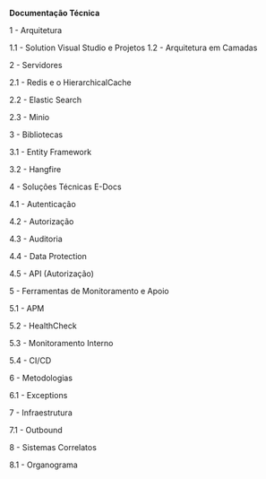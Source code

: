 **Documentação Técnica**

1 - Arquitetura

1.1 - Solution Visual Studio e Projetos
1.2 - Arquitetura em Camadas

2 - Servidores

2.1 - Redis e o HierarchicalCache

2.2 - Elastic Search

2.3 - Minio

3 - Bibliotecas

3.1 - Entity Framework

3.2 - Hangfire

4 - Soluções Técnicas E-Docs

4.1 - Autenticação

4.2 - Autorização

4.3 - Auditoria

4.4 - Data Protection

4.5 - API (Autorização)

5 - Ferramentas de Monitoramento e Apoio

5.1 - APM

5.2 - HealthCheck

5.3 - Monitoramento Interno

5.4 - CI/CD

6 - Metodologias

6.1 - Exceptions

7 - Infraestrutura

7.1 - Outbound

8 - Sistemas Correlatos

8.1 - Organograma
